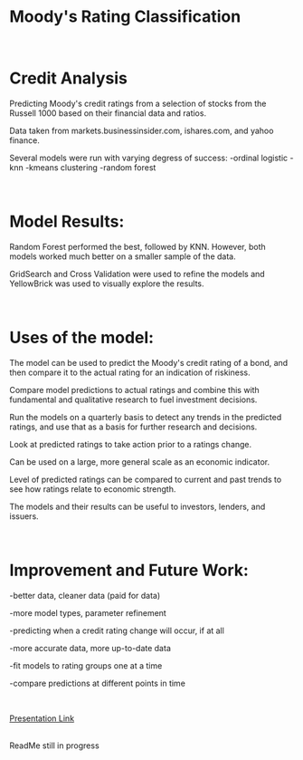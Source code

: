 # Moody's Rating Classification

<br/>

# Credit Analysis
Predicting Moody's credit ratings from a selection of stocks from the Russell 1000 based on their financial data and ratios.

Data taken from markets.businessinsider.com, ishares.com, and yahoo finance.

Several models were run with varying degress of success:
-ordinal logistic
-knn
-kmeans clustering
-random forest
 
<br/>

# Model Results:

Random Forest performed the best, followed by KNN. However, both models worked much better on a smaller sample of the data.

GridSearch and Cross Validation were used to refine the models and YellowBrick was used to visually explore the results.


<br/>


# Uses of the model:

The model can be used to predict the Moody's credit rating of a bond, and then compare it to the actual rating for an indication of riskiness.

Compare model predictions to actual ratings and combine this with fundamental and qualitative research to fuel investment decisions. 

Run the models on a quarterly basis to detect any trends in the predicted ratings, and use that as a basis for further research and decisions.

Look at predicted ratings to take action prior to a ratings change.

Can be used on a large, more general scale as an economic indicator.

Level of predicted ratings can be compared to current and past trends to see how ratings relate to economic strength.

The models and their results can be useful to investors, lenders, and issuers.

<br/>


# Improvement and Future Work:

-better data, cleaner data (paid for data)

-more model types, parameter refinement

-predicting when a credit rating change will occur, if at all

-more accurate data, more up-to-date data

-fit models to rating groups one at a time 

-compare predictions at different points in time

<br/>

[Presentation Link](https://docs.google.com/presentation/d/1sD9j9UId8A327t2zLGiCv_yOPxw0g1Y4AUgDFs2Q1LI/edit?usp=sharing)

<br/>
ReadMe still in progress


